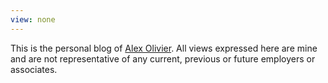 ```yaml
---
view: none
---
```


This is the personal blog of [Alex Olivier][1]. All views expressed here are mine and are not representative of any current, previous or future employers or associates.

[1]: http://alexolivier.me
